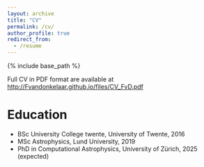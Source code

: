 ```yaml
---
layout: archive
title: "CV"
permalink: /cv/
author_profile: true
redirect_from:
  - /resume
---
```

{% include base_path %}

Full CV in PDF format are available at <http://Fvandonkelaar.github.io/files/CV_FvD.pdf>


Education
======
* BSc University College twente, University of Twente, 2016
* MSc Astrophysics, Lund University, 2019
* PhD in Computational Astrophysics, University of Zürich, 2025 (expected)



